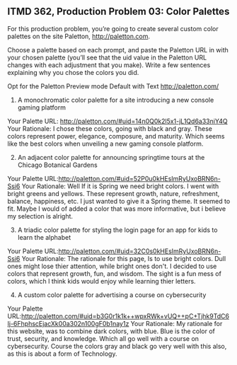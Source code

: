 ## ITMD 362, Production Problem 03: Color Palettes

For this production problem, you’re going to create several custom color palettes on the site
Paletton, http://paletton.com.

Choose a palette based on each prompt, and paste the Paletton URL in with your chosen palette
(you’ll see that the uid value in the Paletton URL changes with each adjustment that you make).
Write a few sentences explaining why you chose the colors you did.

Opt for the Paletton Preview mode Default with Text http://paletton.com/

1. A monochromatic color palette for a site introducing a new console gaming platform

Your Palette URL: http://paletton.com/#uid=14n0Q0k2l5x1-jL1Qd6a33niY4Q
Your Rationale: I chose these colors, going with black and gray. These colors represent power, elegance, composure, and maturity.
Which seems like the best colors when unveiling a new gaming console platform.

2. An adjacent color palette for announcing springtime tours at the Chicago Botanical Gardens

Your Palette URL:http://paletton.com/#uid=52P0u0kHEsImRyUxoBRN6n-Ssi6
Your Rationale: Well If it is Spring we need bright colors. I went with bright greens and yellows. These represent growth, nature, refreshment, balance, happiness, etc. I just wanted to give it a Spring theme. It seemed to fit. Maybe I would of added a color that was more informative, but i believe my selection is alright.

3. A triadic color palette for styling the login page for an app for kids to learn the alphabet

Your Palette URL:http://paletton.com/#uid=32C0s0kHEsImRyUxoBRN6n-Ssi6
Your Rationale: The rationale for this page, Is to use bright colors. Dull ones might lose thier attention, while bright ones don't. I decided to use colors that represent growth, fun, and wisdom. The sight is a fun mess of colors, which I think kids would enjoy while learning thier letters.

4. A custom color palette for advertising a course on cybersecurity

Your Palette URL:http://paletton.com/#uid=b3G0r1k1k++wpxRWk+vUQ++pC+Tjhk9TdC6Ij-6FhphscEjacXk00a302n100gF0b1nay1z
Your Rationale: My rationale for this website, was to combine dark colors, with blue. Blue is the color of trust, security, and  knowledge. Which all go well with a course on cybersecurity. Course the colors gray and black go very well with this also, as this is about a form of Technology.
